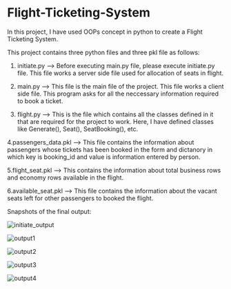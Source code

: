 # Flight-Ticketing-System
In this project, I have used OOPs concept in python to create a Flight Ticketing System.

This project contains three python files and three pkl file as follows:

1. initiate.py -->
    Before executing main.py file, please execute initiate.py file. This file works a server side file used for allocation of seats in flight.

2. main.py -->
    This file is the main file of the project. This file works a client side file. This program asks for all the neccessary information required to book a ticket.

3. flight.py -->
    This is the file which contains all the classes defined in it that are required for the project to work. Here, I have defined classes like Generate(), Seat(), SeatBooking(), etc.

4.passengers_data.pkl -->
    This file contains the information about passengers whose tickets has been booked in the form and dictanory in which key is booking_id and value is information entered by person.

5.flight_seat.pkl -->
    This contains the information about total business rows and economy rows available in the flight.

6.available_seat.pkl -->
    This file contains the information about the vacant seats left for other passengers to booked the flight.


Snapshots of the final output:

![initiate_output](https://user-images.githubusercontent.com/49095782/112299540-e85c4200-8cbd-11eb-8c28-d8f0f36a196b.jpg)

![output1](https://user-images.githubusercontent.com/49095782/112299566-f14d1380-8cbd-11eb-8a97-35c19a2760a8.jpg)

![output2](https://user-images.githubusercontent.com/49095782/112299570-f1e5aa00-8cbd-11eb-81fa-257395b8060a.jpg)

![output3](https://user-images.githubusercontent.com/49095782/112299573-f1e5aa00-8cbd-11eb-9ad5-d6c270efd523.jpg)

![output4](https://user-images.githubusercontent.com/49095782/112299591-f3af6d80-8cbd-11eb-818d-0b2949829870.jpg)
